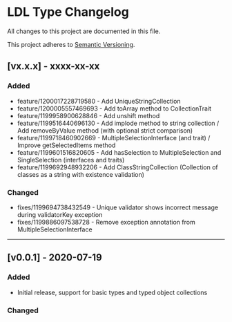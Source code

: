 # LDL Type Changelog

All changes to this project are documented in this file.

This project adheres to [Semantic Versioning](https://semver.org/spec/v2.0.0.html).

## [vx.x.x] - xxxx-xx-xx

### Added

- feature/1200017228719580 - Add UniqueStringCollection
- feature/1200005557469693 - Add toArray method to CollectionTrait
- feature/1199958900628846 - Add unshift method
- feature/1199516440696130 - Add implode method to string collection / Add removeByValue method (with optional strict comparison)
- feature/1199718460902669 - MultipleSelectionInterface (and trait) / Improve getSelectedItems method
- feature/1199601516820605 - Add hasSelection to MultipleSelection and SingleSelection (interfaces and traits)
- feature/1199692948932206 - Add ClassStringCollection (Collection of classes as a string with existence validation)

### Changed

- fixes/1199694738432549 - Unique validator shows incorrect message during validatorKey exception
- fixes/1199886097538728 - Remove exception annotation from MultipleSelectionInterface

---

## [v0.0.1] - 2020-07-19

### Added

- Initial release, support for basic types and typed object collections

### Changed
